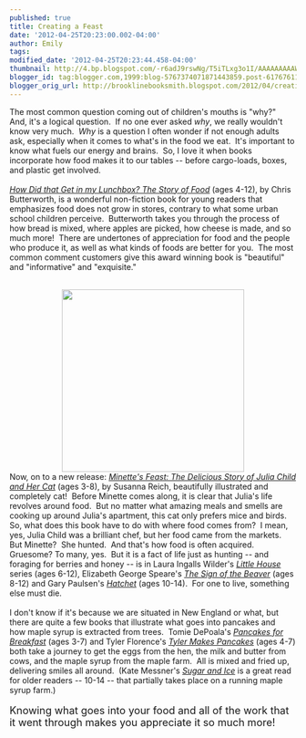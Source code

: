 ```yaml
---
published: true
title: Creating a Feast
date: '2012-04-25T20:23:00.002-04:00'
author: Emily
tags: 
modified_date: '2012-04-25T20:23:44.458-04:00'
thumbnail: http://4.bp.blogspot.com/-r6adJ9rswNg/T5iTLxg3o1I/AAAAAAAAAW4/HJ-oTeTNC2E/s72-c/51ZUMsk2kTL__SL500_AA300_.jpg
blogger_id: tag:blogger.com,1999:blog-5767374071871443859.post-6176761180890458709
blogger_orig_url: http://brooklinebooksmith.blogspot.com/2012/04/creating-feast.html
---
```


The most common question coming out of children's mouths is "why?"&nbsp; And, it's a logical question.&nbsp; If no one ever asked <em>why</em>, we really wouldn't know very much.&nbsp; <em>Why</em> is a question I often wonder if not enough adults ask, especially when it comes to what's in the food we eat.&nbsp; It's important to know what fuels our energy and brains.&nbsp; So, I love it when books incorporate how food makes it to our tables -- before cargo-loads, boxes, and plastic&nbsp;get&nbsp;involved.&nbsp; <br /><br /><em><a href="http://www.brooklinebooksmith-shop.com/book/9780763650056">How Did that Get in my Lunchbox? The Story of Food</a></em> (ages 4-12), by Chris Butterworth,&nbsp;is a wonderful non-fiction book for young readers that emphasizes food does not grow in stores, contrary to what some urban school children perceive.&nbsp; Butterworth takes you through the process of how bread is mixed, where apples are picked, how cheese is made, and so much more!&nbsp; There are undertones of appreciation for food and the people who produce it, as well as what kinds of foods are better for you.&nbsp; The most common comment customers give this award winning book is "beautiful" and "informative" and "exquisite."<br /><br /><div class="separator" style="clear: both; text-align: center;"><a href="http://4.bp.blogspot.com/-r6adJ9rswNg/T5iTLxg3o1I/AAAAAAAAAW4/HJ-oTeTNC2E/s1600/51ZUMsk2kTL__SL500_AA300_.jpg" imageanchor="1" style="margin-left: 1em; margin-right: 1em;"><img border="0" height="320" oda="true" src="http://4.bp.blogspot.com/-r6adJ9rswNg/T5iTLxg3o1I/AAAAAAAAAW4/HJ-oTeTNC2E/s320/51ZUMsk2kTL__SL500_AA300_.jpg" width="320" /></a></div>Now, on to a new release: <a href="http://www.brooklinebooksmith-shop.com/book/9781419701771"><em>Minette's Feast: The Delicious Story of Julia Child and Her Cat</em></a><em>&nbsp;</em>(ages 3-8), by Susanna Reich, beautifully illustrated and completely cat!&nbsp; Before Minette comes along, it is clear that Julia's life revolves around food.&nbsp; But no matter what amazing meals and smells are cooking up around Julia's&nbsp;apartment, this cat only prefers mice and birds.&nbsp; So, what does this book have to do with where food comes from?&nbsp; I mean, yes, Julia Child was a brilliant chef, but her food came from the markets.&nbsp; But Minette?&nbsp; She hunted.&nbsp; And that's how food is often acquired.&nbsp; Gruesome? To many, yes.&nbsp; But it is a fact of life just as hunting -- and foraging for berries and honey&nbsp;--&nbsp;is in Laura Ingalls Wilder's <em><a href="http://www.brooklinebooksmith-shop.com/book/9780064400404">Little House</a></em> series (ages 6-12), Elizabeth George Speare's <em><a href="http://www.brooklinebooksmith-shop.com/book/9780440479000">The Sign of the Beaver</a></em> (ages 8-12) and Gary Paulsen's <em><a href="http://www.brooklinebooksmith-shop.com/book/9781416936473">Hatchet</a></em>&nbsp;(ages 10-14).&nbsp; For one to live, something else must die.<br /><br />I don't know if it's because we are situated in New England or what, but there are quite a few books that illustrate&nbsp;what goes into&nbsp;pancakes and how&nbsp;maple syrup is extracted from trees.&nbsp; Tomie DePoala's <em><a href="http://www.brooklinebooksmith-shop.com/book/9780156707688">Pancakes for Breakfast</a></em> (ages 3-7) and Tyler Florence's <em><a href="http://www.brooklinebooksmith-shop.com/book/9780062047526">Tyler Makes Pancakes</a></em> (ages 4-7) both take a journey to get the eggs from the hen, the milk and butter from cows, and the maple syrup from the maple farm.&nbsp; All is mixed and fried up, delivering smiles all around.&nbsp; (Kate Messner's <em><a href="http://www.brooklinebooksmith-shop.com/book/9780802723307">Sugar and Ice</a></em> is a great read for older readers --&nbsp;10-14&nbsp;-- that partially takes place on a running&nbsp;maple syrup farm.)<br /><br /><span style="font-size: large;">Knowing what goes into your food and all of the work that it&nbsp;went through makes you appreciate it so much more!</span>